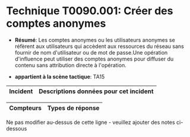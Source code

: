 # Technique T0090.001: Créer des comptes anonymes

* **Résumé**: Les comptes anonymes ou les utilisateurs anonymes se réfèrent aux utilisateurs qui accèdent aux ressources du réseau sans fournir de nom d'utilisateur ou de mot de passe.Une opération d'influence peut utiliser des comptes anonymes pour diffuser du contenu sans attribution directe à l'opération.

* **appartient à la scène tactique**: TA15


|Incident |Descriptions données pour cet incident |
|-------- |-------------------- |



|Compteurs |Types de réponse |
|-------- |-------------- |


Ne pas modifier au-dessus de cette ligne - veuillez ajouter des notes ci-dessous